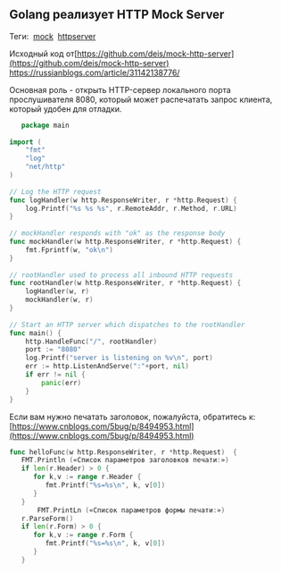 ## Golang реализует HTTP Mock Server

Теги:  [mock](https://russianblogs.com/tag/mock/ "mock")  [httpserver](https://russianblogs.com/tag/httpserver/ "httpserver")

Исходный код от[https://github.com/deis/mock-http-server](https://github.com/deis/mock-http-server)
https://russianblogs.com/article/31142138776/


Основная роль - открыть HTTP-сервер локального порта прослушивателя 8080, который может распечатать запрос клиента, который удобен для отладки.

```Go
   package main
 
import (
	"fmt"
	"log"
	"net/http"
)
 
// Log the HTTP request
func logHandler(w http.ResponseWriter, r *http.Request) {
	log.Printf("%s %s %s", r.RemoteAddr, r.Method, r.URL)
}
 
// mockHandler responds with "ok" as the response body
func mockHandler(w http.ResponseWriter, r *http.Request) {
	fmt.Fprintf(w, "ok\n")
}
 
// rootHandler used to process all inbound HTTP requests
func rootHandler(w http.ResponseWriter, r *http.Request) {
	logHandler(w, r)
	mockHandler(w, r)
}
 
// Start an HTTP server which dispatches to the rootHandler
func main() {
	http.HandleFunc("/", rootHandler)
	port := "8080"
	log.Printf("server is listening on %v\n", port)
	err := http.ListenAndServe(":"+port, nil)
	if err != nil {
		panic(err)
	}
}
```

Если вам нужно печатать заголовок, пожалуйста, обратитесь к:[https://www.cnblogs.com/5bug/p/8494953.html](https://www.cnblogs.com/5bug/p/8494953.html)

```Go
func helloFunc(w http.ResponseWriter, r *http.Request)  {
   FMT.Println («Список параметров заголовков печати:»)
   if len(r.Header) > 0 {
      for k,v := range r.Header {
         fmt.Printf("%s=%s\n", k, v[0])
      }
   }
       FMT.PrintLn («Список параметров формы печати:»)
   r.ParseForm()
   if len(r.Form) > 0 {
      for k,v := range r.Form {
         fmt.Printf("%s=%s\n", k, v[0])
      }
   }
```

